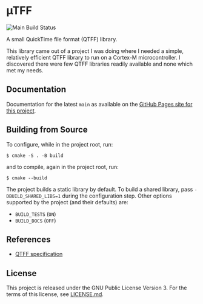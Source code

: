 # µTFF
![Main Build Status](https://github.com/frankplow/mutff/actions/workflows/build.yml/badge.svg)

A small QuickTime file format (QTFF) library.

This library came out of a project I was doing where I needed a simple, relatively efficient QTFF library to run on a Cortex-M microcontroller. I discovered there were few QTFF libraries readily available and none which met my needs.

## Documentation
Documentation for the latest `main` as available on the [GitHub Pages site for this project](https://frankplow.github.io/mutff).

## Building from Source
To configure, while in the project root, run:
```
$ cmake -S . -B build
```
and to compile, again in the project root, run:
```
$ cmake --build
```

The project builds a static library by default. To build a shared library, pass `-DBUILD_SHARED_LIBS=1` during the configuration step. Other options supported by the project (and their defaults) are:
* `BUILD_TESTS` (`ON`)
* `BUILD_DOCS` (`OFF`)

## References
* [QTFF specification](https://developer.apple.com/library/archive/documentation/QuickTime/QTFF/QTFFPreface/qtffPreface.html)

## License
This project is released under the GNU Public License Version 3. For the terms of this license, see [LICENSE.md](LICENSE.md).
